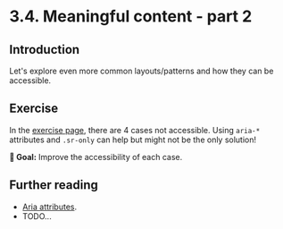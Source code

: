 # 3.4. Meaningful content - part 2

## Introduction

Let's explore even more common layouts/patterns and how they can be accessible.

## Exercise

In the [exercise page](../exercises/3.1.html),
there are 4 cases not accessible. Using `aria-*` attributes and `.sr-only` can help but might not be the only solution!

**🎯 Goal:** Improve the accessibility of each case.

## Further reading

- [Aria attributes](https://www.w3.org/WAI/PF/aria-1.1/states_and_properties).
- TODO...
